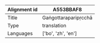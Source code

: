 |Alignment id | A553BBAF8
| --- | --- 
|Title | Gaṅgottaraparipṛcchā 
|Type | translation
|Languages | ['bo', 'zh', 'en']